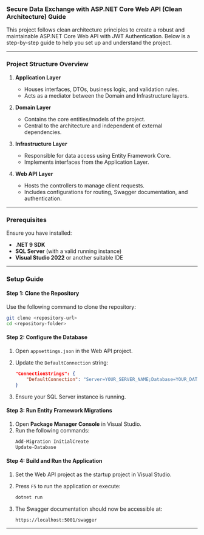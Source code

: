 ### Secure Data Exchange with ASP.NET Core Web API (Clean Architecture) Guide

This project follows clean architecture principles to create a robust and maintainable ASP.NET Core Web API with JWT Authentication. Below is a step-by-step guide to help you set up and understand the project.

---

### **Project Structure Overview**

1. **Application Layer**  
   - Houses interfaces, DTOs, business logic, and validation rules.
   - Acts as a mediator between the Domain and Infrastructure layers.
   
2. **Domain Layer**  
   - Contains the core entities/models of the project.
   - Central to the architecture and independent of external dependencies.

3. **Infrastructure Layer**  
   - Responsible for data access using Entity Framework Core.
   - Implements interfaces from the Application Layer.

4. **Web API Layer**  
   - Hosts the controllers to manage client requests.
   - Includes configurations for routing, Swagger documentation, and authentication.

---

### **Prerequisites**

Ensure you have installed:

- **.NET 9 SDK**
- **SQL Server** (with a valid running instance)
- **Visual Studio 2022** or another suitable IDE

---

### **Setup Guide**

#### **Step 1: Clone the Repository**
Use the following command to clone the repository:
```bash
git clone <repository-url>
cd <repository-folder>
```

#### **Step 2: Configure the Database**

1. Open `appsettings.json` in the Web API project.
2. Update the `DefaultConnection` string:
    ```json
    "ConnectionStrings": {
        "DefaultConnection": "Server=YOUR_SERVER_NAME;Database=YOUR_DATABASE_NAME;User ID=YOUR_USER_ID;Password=YOUR_PASSWORD;"
    }
    ```

3. Ensure your SQL Server instance is running.

#### **Step 3: Run Entity Framework Migrations**

1. Open **Package Manager Console** in Visual Studio.
2. Run the following commands:
    ```powershell
    Add-Migration InitialCreate
    Update-Database
    ```

#### **Step 4: Build and Run the Application**

1. Set the Web API project as the startup project in Visual Studio.
2. Press `F5` to run the application or execute:
    ```bash
    dotnet run
    ```

3. The Swagger documentation should now be accessible at:
    ```
    https://localhost:5001/swagger
    ```

---

